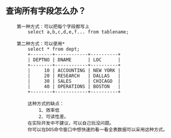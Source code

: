 ## 查询所有字段怎么办？

		第一种方式：可以把每个字段都写上
			select a,b,c,d,e,f... from tablename;

		第二种方式：可以使用*
			select * from dept;
			+--------+------------+----------+
			| DEPTNO | DNAME      | LOC      |
			+--------+------------+----------+
			|     10 | ACCOUNTING | NEW YORK |
			|     20 | RESEARCH   | DALLAS   |
			|     30 | SALES      | CHICAGO  |
			|     40 | OPERATIONS | BOSTON   |
			+--------+------------+----------+

			这种方式的缺点：
				1、效率低
				2、可读性差。
			在实际开发中不建议，可以自己玩没问题。
			你可以在DOS命令窗口中想快速的看一看全表数据可以采用这种方式。
